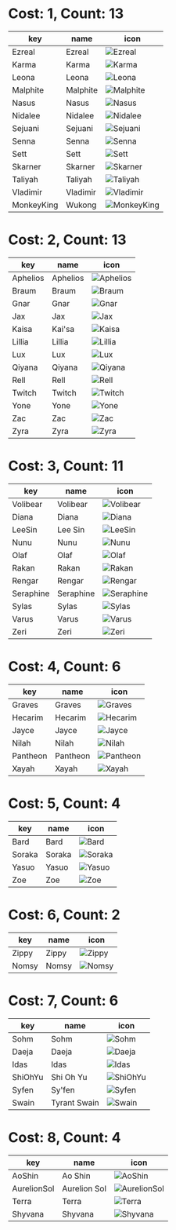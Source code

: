 # Cost: 1, Count: 13
| key        | name     | icon                                         |
| -          | -        | -                                            |
| Ezreal     | Ezreal   | ![Ezreal](../icon/set7.5/Ezreal.png)         |
| Karma      | Karma    | ![Karma](../icon/set7.5/Karma.png)           |
| Leona      | Leona    | ![Leona](../icon/set7.5/Leona.png)           |
| Malphite   | Malphite | ![Malphite](../icon/set7.5/Malphite.jpg)     |
| Nasus      | Nasus    | ![Nasus](../icon/set7.5/Nasus.jpg)           |
| Nidalee    | Nidalee  | ![Nidalee](../icon/set7.5/Nidalee.png)       |
| Sejuani    | Sejuani  | ![Sejuani](../icon/set7.5/Sejuani.png)       |
| Senna      | Senna    | ![Senna](../icon/set7.5/Senna.png)           |
| Sett       | Sett     | ![Sett](../icon/set7.5/Sett.png)             |
| Skarner    | Skarner  | ![Skarner](../icon/set7.5/Skarner.png)       |
| Taliyah    | Taliyah  | ![Taliyah](../icon/set7.5/Taliyah.jpg)       |
| Vladimir   | Vladimir | ![Vladimir](../icon/set7.5/Vladimir.png)     |
| MonkeyKing | Wukong   | ![MonkeyKing](../icon/set7.5/MonkeyKing.jpg) |
# Cost: 2, Count: 13
| key      | name     | icon                                     |
| -        | -        | -                                        |
| Aphelios | Aphelios | ![Aphelios](../icon/set7.5/Aphelios.jpg) |
| Braum    | Braum    | ![Braum](../icon/set7.5/Braum.png)       |
| Gnar     | Gnar     | ![Gnar](../icon/set7.5/Gnar.png)         |
| Jax      | Jax      | ![Jax](../icon/set7.5/Jax.jpg)           |
| Kaisa    | Kai'sa   | ![Kaisa](../icon/set7.5/Kaisa.jpg)       |
| Lillia   | Lillia   | ![Lillia](../icon/set7.5/Lillia.png)     |
| Lux      | Lux      | ![Lux](../icon/set7.5/Lux.jpg)           |
| Qiyana   | Qiyana   | ![Qiyana](../icon/set7.5/Qiyana.png)     |
| Rell     | Rell     | ![Rell](../icon/set7.5/Rell.jpg)         |
| Twitch   | Twitch   | ![Twitch](../icon/set7.5/Twitch.png)     |
| Yone     | Yone     | ![Yone](../icon/set7.5/Yone.png)         |
| Zac      | Zac      | ![Zac](../icon/set7.5/Zac.jpg)           |
| Zyra     | Zyra     | ![Zyra](../icon/set7.5/Zyra.jpg)         |
# Cost: 3, Count: 11
| key       | name      | icon                                       |
| -         | -         | -                                          |
| Volibear  | Volibear  | ![Volibear](../icon/set7.5/Volibear.png)   |
| Diana     | Diana     | ![Diana](../icon/set7.5/Diana.png)         |
| LeeSin    | Lee Sin   | ![LeeSin](../icon/set7.5/LeeSin.png)       |
| Nunu      | Nunu      | ![Nunu](../icon/set7.5/Nunu.png)           |
| Olaf      | Olaf      | ![Olaf](../icon/set7.5/Olaf.png)           |
| Rakan     | Rakan     | ![Rakan](../icon/set7.5/Rakan.jpg)         |
| Rengar    | Rengar    | ![Rengar](../icon/set7.5/Rengar.jpg)       |
| Seraphine | Seraphine | ![Seraphine](../icon/set7.5/Seraphine.jpg) |
| Sylas     | Sylas     | ![Sylas](../icon/set7.5/Sylas.png)         |
| Varus     | Varus     | ![Varus](../icon/set7.5/Varus.png)         |
| Zeri      | Zeri      | ![Zeri](../icon/set7.5/Zeri.jpg)           |
# Cost: 4, Count: 6
| key      | name     | icon                                     |
| -        | -        | -                                        |
| Graves   | Graves   | ![Graves](../icon/set7.5/Graves.jpg)     |
| Hecarim  | Hecarim  | ![Hecarim](../icon/set7.5/Hecarim.png)   |
| Jayce    | Jayce    | ![Jayce](../icon/set7.5/Jayce.jpg)       |
| Nilah    | Nilah    | ![Nilah](../icon/set7.5/Nilah.png)       |
| Pantheon | Pantheon | ![Pantheon](../icon/set7.5/Pantheon.jpg) |
| Xayah    | Xayah    | ![Xayah](../icon/set7.5/Xayah.png)       |
# Cost: 5, Count: 4
| key    | name   | icon                                 |
| -      | -      | -                                    |
| Bard   | Bard   | ![Bard](../icon/set7.5/Bard.png)     |
| Soraka | Soraka | ![Soraka](../icon/set7.5/Soraka.png) |
| Yasuo  | Yasuo  | ![Yasuo](../icon/set7.5/Yasuo.png)   |
| Zoe    | Zoe    | ![Zoe](../icon/set7.5/Zoe.png)       |
# Cost: 6, Count: 2
| key   | name  | icon                               |
| -     | -     | -                                  |
| Zippy | Zippy | ![Zippy](../icon/set7.5/Zippy.png) |
| Nomsy | Nomsy | ![Nomsy](../icon/set7.5/Nomsy.jpg) |
# Cost: 7, Count: 6
| key     | name         | icon                                   |
| -       | -            | -                                      |
| Sohm    | Sohm         | ![Sohm](../icon/set7.5/Sohm.jpg)       |
| Daeja   | Daeja        | ![Daeja](../icon/set7.5/Daeja.png)     |
| Idas    | Idas         | ![Idas](../icon/set7.5/Idas.png)       |
| ShiOhYu | Shi Oh Yu    | ![ShiOhYu](../icon/set7.5/ShiOhYu.png) |
| Syfen   | Sy'fen       | ![Syfen](../icon/set7.5/Syfen.png)     |
| Swain   | Tyrant Swain | ![Swain](../icon/set7.5/Swain.jpg)     |
# Cost: 8, Count: 4
| key         | name         | icon                                           |
| -           | -            | -                                              |
| AoShin      | Ao Shin      | ![AoShin](../icon/set7.5/AoShin.png)           |
| AurelionSol | Aurelion Sol | ![AurelionSol](../icon/set7.5/AurelionSol.png) |
| Terra       | Terra        | ![Terra](../icon/set7.5/Terra.jpg)             |
| Shyvana     | Shyvana      | ![Shyvana](../icon/set7.5/Shyvana.png)         |
